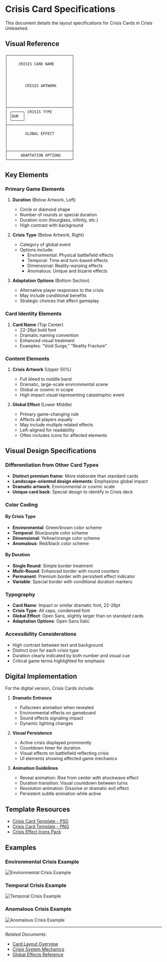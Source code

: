 # Crisis Card Specifications

This document details the layout specifications for Crisis Cards in Crisis Unleashed.

## Visual Reference

``` text
┌─────────────────────────────┐
│                             │
│     CRISIS CARD NAME        │
│                             │
│                             │
│                             │
│                             │
│        CRISIS ARTWORK       │
│                             │
│                             │
│                             │
│                             │
├─────────────────────────────┤
│ ┌─────┐ CRISIS TYPE         │
│ │DUR  │                     │
│ └─────┘                     │
├─────────────────────────────┤
│                             │
│        GLOBAL EFFECT        │
│                             │
│                             │
│                             │
├─────────────────────────────┤
│      ADAPTATION OPTIONS     │
└─────────────────────────────┘
```

## Key Elements

### Primary Game Elements

1. **Duration** (Below Artwork, Left)
   - Circle or diamond shape
   - Number of rounds or special duration
   - Duration icon (hourglass, infinity, etc.)
   - High contrast with background

2. **Crisis Type** (Below Artwork, Right)
   - Category of global event
   - Options include:
     - Environmental: Physical battlefield effects
     - Temporal: Time and turn-based effects
     - Dimensional: Reality-warping effects
     - Anomalous: Unique and bizarre effects

3. **Adaptation Options** (Bottom Section)
   - Alternative player responses to the crisis
   - May include conditional benefits
   - Strategic choices that affect gameplay

### Card Identity Elements

1. **Card Name** (Top Center)
   - 22-26pt bold font
   - Dramatic naming convention
   - Enhanced visual treatment
   - Examples: "Void Surge," "Reality Fracture"

### Content Elements

1. **Crisis Artwork** (Upper 50%)
   - Full bleed to middle band
   - Dramatic, large-scale environmental scene
   - Global or cosmic in scope
   - High impact visual representing catastrophic event

2. **Global Effect** (Lower Middle)
   - Primary game-changing rule
   - Affects all players equally
   - May include multiple related effects
   - Left-aligned for readability
   - Often includes icons for affected elements

## Visual Design Specifications

### Differentiation from Other Card Types

- **Distinct premium frame**: More elaborate than standard cards
- **Landscape-oriented design elements**: Emphasizes global impact
- **Dramatic artwork**: Environmental or cosmic scale
- **Unique card back**: Special design to identify in Crisis deck

### Color Coding

#### By Crisis Type

- **Environmental**: Green/brown color scheme
- **Temporal**: Blue/purple color scheme
- **Dimensional**: Yellow/orange color scheme
- **Anomalous**: Red/black color scheme

#### By Duration

- **Single Round**: Simple border treatment
- **Multi-Round**: Enhanced border with round counters
- **Permanent**: Premium border with persistent effect indicator
- **Variable**: Special border with conditional duration markers

### Typography

- **Card Name**: Impact or similar dramatic font, 22-26pt
- **Crisis Type**: All caps, condensed font
- **Global Effect**: Open Sans, slightly larger than on standard cards
- **Adaptation Options**: Open Sans Italic

### Accessibility Considerations

- High contrast between text and background
- Distinct icon for each crisis type
- Duration clearly indicated by both number and visual cue
- Critical game terms highlighted for emphasis

## Digital Implementation

For the digital version, Crisis Cards include:

1. **Dramatic Entrance**
   - Fullscreen animation when revealed
   - Environmental effects on gameboard
   - Sound effects signaling impact
   - Dynamic lighting changes

2. **Visual Persistence**
   - Active crisis displayed prominently
   - Countdown timer for duration
   - Visual effects on battlefield reflecting crisis
   - UI elements showing affected game mechanics

3. **Animation Guidelines**
   - Reveal animation: Rise from center with shockwave effect
   - Duration transition: Visual countdown between turns
   - Resolution animation: Dissolve or dramatic exit effect
   - Persistent subtle animation while active

## Template Resources

- [Crisis Card Template - PSD](../design/templates/crisis_card_template.psd)
- [Crisis Card Template - PNG](../design/templates/crisis_card_template.png)
- [Crisis Effect Icons Pack](../design/icons/crisis_icons.zip)

## Examples

### Environmental Crisis Example

![Environmental Crisis Example](../design/examples/environmental_crisis_card.png)

### Temporal Crisis Example

![Temporal Crisis Example](../design/examples/temporal_crisis_card.png)

### Anomalous Crisis Example

![Anomalous Crisis Example](../design/examples/anomalous_crisis_card.png)

---

*Related Documents:*

- [Card Layout Overview](card_layout_overview.md)
- [Crisis System Mechanics](../mechanics/crisis_system.md)
- [Global Effects Reference](../mechanics/global_effects.md)
